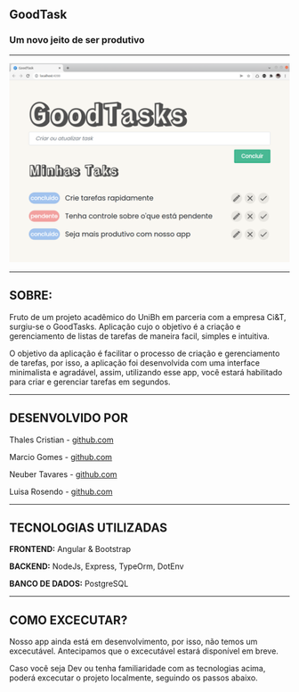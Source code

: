 ## GoodTask
### Um novo jeito de ser produtivo
---
![Print da aplicação](https://github.com/chalestristian/goodtask/blob/main/img/print.png?raw=true)

---

## SOBRE:

Fruto de um projeto acadêmico do UniBh em parceria com a empresa Ci&T, surgiu-se o GoodTasks. Aplicação cujo o objetivo é a criação e gerenciamento de listas de tarefas de maneira facil, simples e intuitiva.

O objetivo da aplicação é facilitar o processo de criação e gerenciamento de tarefas, por isso, a aplicação foi desenvolvida com uma interface minimalista e agradável, assim, utilizando esse app, você estará habilitado para criar e gerenciar tarefas em segundos.

---


## DESENVOLVIDO POR

Thales Cristian - [github.com](https://github.com/chalestristian)

Marcio Gomes - [github.com](https://github.com/marcio-gomes-neto)

Neuber Tavares - [github.com](https://github.com/neubertavares)

Luisa Rosendo - [github.com](https://github.com/luisarosendo)

---

## TECNOLOGIAS UTILIZADAS

**FRONTEND:** Angular & Bootstrap

**BACKEND:** NodeJs, Express, TypeOrm, DotEnv

**BANCO DE DADOS:** PostgreSQL 

---

## COMO EXCECUTAR?

Nosso app ainda está em desenvolvimento, por isso, não temos um excecutável. Antecipamos que o excecutável estará disponível em breve.

Caso você seja Dev ou tenha familiaridade com as tecnologias acima, poderá excecutar o projeto localmente, seguindo os passos abaixo.
